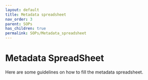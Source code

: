```yaml
---
layout: default
title: Metadata spreadsheet
nav_order: 3
parent: SOPs
has_children: true
permalink: SOPs/Metadata_spreadsheet
---
```

# Metadata SpreadSheet

Here are some guidelines on how to fill the metadata spreadsheet.